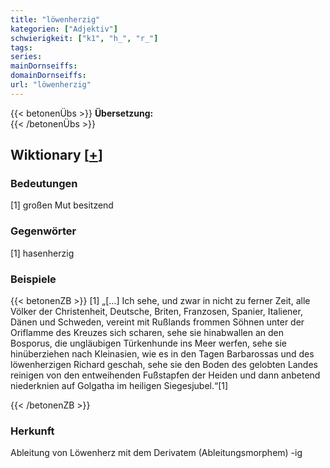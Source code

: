 ```yaml
---
title: "löwenherzig"
kategorien: ["Adjektiv"]
schwierigkeit: ["k1", "h_", "r_"]
tags:
series:
mainDornseiffs:
domainDornseiffs:
url: "löwenherzig"
---
```


{{< betonenÜbs >}}
**Übersetzung:**  
{{< /betonenÜbs >}}

## Wiktionary [[+](https://de.wiktionary.org/wiki/löwenherzig)]

### Bedeutungen
[1] großen Mut besitzend  

### Gegenwörter
[1] hasenherzig  

### Beispiele
{{< betonenZB >}}
[1] „[…] Ich sehe, und zwar in nicht zu ferner Zeit, alle Völker der Christenheit, Deutsche, Briten, Franzosen, Spanier, Italiener, Dänen und Schweden, vereint mit Rußlands frommen Söhnen unter der Oriflamme des Kreuzes sich scharen, sehe sie hinabwallen an den Bosporus, die ungläubigen Türkenhunde ins Meer werfen, sehe sie hinüberziehen nach Kleinasien, wie es in den Tagen Barbarossas und des löwenherzigen Richard geschah, sehe sie den Boden des gelobten Landes reinigen von den entweihenden Fußstapfen der Heiden und dann anbetend niederknien auf Golgatha im heiligen Siegesjubel.“[1]  

{{< /betonenZB >}}
### Herkunft
Ableitung von Löwenherz mit dem Derivatem (Ableitungsmorphem) -ig  


